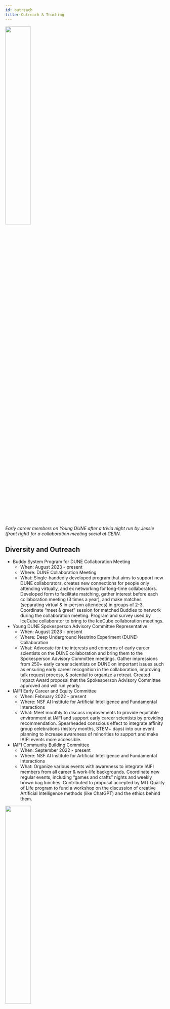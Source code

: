 ```yaml
---
id: outreach
title: Outreach & Teaching
---
```



<p>
<img src="./assets/young_dune_trivia_social.png" width="40%" Image of about 50 early career members on Young DUNE after a trivia night run by Jessie for a collaboration meeting social>
</p>
<p>
    <em>Early career members on Young DUNE after a trivia night run by Jessie (front right) for a collaboration meeting social at CERN.</em>
</p>

## Diversity and Outreach
* Buddy System Program for DUNE Collaboration Meeting
    - When: August 2023 - present
    - Where: DUNE Collaboration Meeting
    - What: Single-handedly developed program that aims to support new DUNE collaborators, creates new connections for people only attending virtually, and ex networking for long-time collaborators. Developed form to facilitate matching, gather interest before each collaboration meeting (3 times a year), and make matches (separating virtual & in-person attendees) in groups of 2-3. Coordinate “meet & greet” session for matched Buddies to network during the collaboration meeting. Program and survey used by IceCube collaborator to bring to the IceCube collaboration meetings.
* Young DUNE Spokesperson Advisory Committee Representative
    - When: August 2023 - present
    - Where: Deep Underground Neutrino Experiment (DUNE) Collaboration
    - What: Advocate for the interests and concerns of early career scientists on the DUNE collaboration and bring them to the Spokesperson Advisory Committee meetings. Gather impressions from 250+ early career scientists on DUNE on important issues such as ensuring early career recognition in the collaboration, improving talk request process, & potential to organize a retreat. Created Impact Award proposal that the Spokesperson Advisory Committee approved and will run yearly.
* IAIFI Early Career and Equity Committee
  - When: February 2022 - present
  - Where: NSF AI Institute for Artificial Intelligence and Fundamental Interactions
  - What: Meet monthly to discuss improvements to provide equitable environment at IAIFI and support early career scientists by providing recommendation. Spearheaded conscious effect to integrate affinity group celebrations (history months, STEM+ days) into our event planning to increase awareness of minorities to support and make IAIFI events more accessible.
* IAIFI Community Building Committee
  - When: September 2022 - present
  - Where: NSF AI Institute for Artificial Intelligence and Fundamental Interactions
  - What: Organize various events with awareness to integrate IAIFI members from all career & work-life backgrounds. Coordinate new regular events, including “games and crafts” nights and weekly brown bag lunches. Contributed to proposal accepted by MIT Quality of Life program to fund a workshop on the discussion of creative Artificial Intelligence methods (like ChatGPT) and the ethics behind them.


<p>
<img src="./assets/iaifi_sbi_tutorial_jessie.png" width="40%" Jessie working with IAIFI Summer School student>
</p>
<p>
    <em>Jessie and WaMPS mentee Laura, walking the Mackinac Bridge together.</em>
</p>

* Diversity Task Force
  - When: February 2021 - August 2022
  - Where: IceCube Collaboration (virtual)
  - What: Organized events for collaboration’s  Women and Gender Minorities Networking and LGBTQ+STEM day. Biweekly meetings to discuss diversity initiatives such as mentoring, climate surveys, and seminar events.
* American Physical Society Inclusion, Diversity, and Equity Alliance
  - When: September 2020 - May 2021
  - Where: Michigan State University (virtual)
  - What: Contribute to inclusion and diversity discussions at local universities and meetings with nearby institutes. Participated in American Physical Society (APS) workshop on inclusion, diversity and equity.
* Board for Women and Minorities in Physical Sciences (WaMPS)
  - When: September 2016 - April 2020
  - Where: Michigan State University (East Lansing, Michigan)
  - What: Led initiatives for careers in physics seminar, creating undergraduate mentoring program, restructuring the physics department’s graduate visit weekend to be more inclusive.. Support inclusive initiatives and improve the physics department environment for women and minorities. President (May 2018 - April 2019), Mentoring Co-Chair (May 2019 - April 2020), Vice President (May 2017 - April 2018), and First Year Liaison (September 2016 - May 2017).
* WaMPS Mentor
  - When: September 2017 - May 2020
  - Where: Michigan State University (East Lansing, Michigan)
  - What: Regularly connected with mentee online and in person to support them and answer their question. Mentored three graduate students and one Research Experience for Undergraduates summer student.
* Committee Chair and Volunteer for Society of Women in Physics
  - When: September 2013 – April 2016
  - Where: University of Michigan (Ann Arbor, Michigan)
  - What: Committee Chair for Slauson Middle School “Demo Day,” volunteer for Girl Scouts Day and Capstone. Organized community outreach events to spark young students’ interest in physics.Created “Update from Alumni” video for the society’s 10th anniversary.

<p>
<img src="./assets/2019 CUWiP Group.jpg" width="70%" Group of 200 women in physics at the 2019 conference for undergraduate women in phsyics at MSU>
</p>
<p>
    <em>CUWiP 2019 at Michigan State University, where Jessie was co-Chair.</em>
</p>

## Conference for Undergraduate Women in Physics (CUWIP)
* Co-Chair of Conference
  - When: January 2018 - January 2019
  - Where: Michigan State University (East Lansing, Michigan)
  - What: Organized and delegated conference to support, inspire, and educate 180 undergraduate women in physics. Created a program that hosted content from 100+ speakers and volunteers with workshops focused on physics research, personal and professional development, and career path options for women in physics.
* Organizing Committees
  - When: September 2014 - January 2015,  September 2020
  - Where: Virtual (2020), University of Michigan (2014-2015)
  - What: Served on agenda committee to advise American Physical Society’s first virtual CUWiP program (2020). Contribute to Local Organizing Committee for 2015 CUWiP by coordinating volunteers for photography and videography, merchandise and branding for awards and giveaways, and attending regular planning meetings. 
* Panelist
  - When: January 2018, January 2022, January 2023
  - Where: Toledo University (2018), Virtual (2022), Virtual (2023)
  - What: Share knowledge and experiences in physics with undergraduate women on panel and at conference events.

<img src="./assets/IMG_0105.jpg" width="60%" Jessie presenting at the Conference for Undergraduate Women in Physics>

## Teaching and Mentoring
* Research Mentor for 1 Graduate and 6 Undergraduate Students
    - When: May 2019 - present
    - Where: Virtual, Tufts University (Medford, MA), Michigan State University (East Lansing, MI)
    - What: Define projects for students from various backgrounds & experience to improve neutrino experiments. Met weekly to regularly check on their progress, answer questions, and be available for mentoring. Supported student’s growth through encouraging talks (4) & other undergraduate research programs (4).
* IAIFI Summer School Tutorial
    - When: August 2024
    - Where: Institute for Artificial Intelligence and Fundamental Interactions at Massachusetts Institute for Technology
    - What: Wrote tutorial for Simulation-Based Inference in machine learning for graduate students and postdocs. Ran tutorial and answered summer students’ questions for two hour tutorial session.
* MIT Summer Research Program (MSRP)
    - What: May 2024 - August 2024
    - Where: Massachusetts Institute for Technology (Cambridge, MA)
    What: Resarch advisor for visiting undergraduate student in the MSRP. Worked with daily to complete a machine learning project on DUNE prototype detector.
* SL@MS Programming Workshop & Activities
  - When: August 2018, August 2019, August 2021
  - Where: Michigan State University (East Lansing, Michigan) and virtual (in 2021)
  - What: Facilitated interactive science projects and coding workshops for under-resourced middle school students.
* Neutrinos in Your Home with ICEcuBEAR
  - When: February 2021 - April 2021
  - Where: Michigan State University virtual Science Festival
  - What: Developed interactive presentation using the IceCube Augmented Reality phone app (ICEcuBEAR).
* Python for Physicists Programming Workshop
  - When: January 2019, February 2020
  - Where: Michigan State University (East Lansing, Michigan)
  - What: Created and adapted jupyter notebook introduction to programming using Python, numpy, and matplotlib. Guided undergraduate students through notebooks at WaMPS mentoring event, also used at CUWiP 2019.
* Assistant Head Teaching Assistant for Physics DATA Labs
  - When: Spring 2018
  - Where: Michigan State University Physics and Astronomy Department (East Lansing, Michigan)
  - What: Lead weekly teaching assistant meetings, answered questions, and coordinated grading for 27 sections. Rewrote an entire lab session on plotting, adopted and taught by all Physics 251 lab sections in Spring 2018.
* Graduate Teaching Assistant for Physics 252 & 251 DATA Labs
  - When: Fall 2016, 2017 & Spring 2017, 2018
  - Where: Michigan State University Physics and Astronomy Department (East Lansing, Michigan)
  - What: Taught 20 students in introductory physics labs with mechanics, electromagnetics, and optics experiments. Provided written feedback and grades to focus improvement on scientific skills relevant to all STEM fields.
